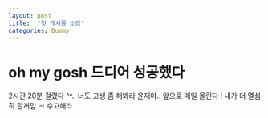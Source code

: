 ```yaml
---
layout: post
title:  "첫 게시물 소감"
categories: Dummy
---
```

# oh my gosh 드디어 성공했다
2시간 20분 걸렸다 ^^..
너도 고생 좀 해봐라 윤재야..
앞으로 매일 올린다 !
내가 더 열심히 할꺼임 ㅋ
수고해라
